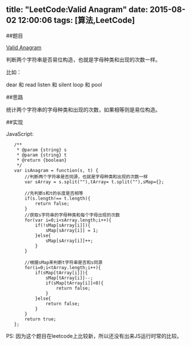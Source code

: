 title: "LeetCode:Valid Anagram"
date: 2015-08-02 12:00:06
tags: [算法,LeetCode]
---
##题目

[Valid Anagram](https://leetcode.com/problems/valid-anagram/)

判断两个字符串是否易位构造，也就是字母种类和出现的次数一样。

比如：

  dear   和  read
  listen 和  silent
  loop   和  pool
  

##思路

统计两个字符串的字母种类和出现的次数，如果相等则是易位构造。


##实现

JavaScript:

       /**
        * @param {string} s
        * @param {string} t
        * @return {boolean}
        */
       var isAnagram = function(s, t) {
           //判断两个字符串是否同源，也就是字母种类和出现的次数一样
           var sArray = s.split(""),tArray= t.split(""),sMap={};
       
           //先判断s和t的长度是否相等
           if(s.length!== t.length){
               return false;
           }
           //获取s字符串的字母种类和每个字母出现的次数
           for(var i=0;i<sArray.length;i++){
               if(!sMap[sArray[i]]){
                   sMap[sArray[i]] = 1;
               }else{
                   sMap[sArray[i]]++;
               }
           }
       
           //根据sMap来判断t字符串是否和s同源
           for(i=0;i<tArray.length;i++){
               if(sMap[tArray[i]]){
                   sMap[tArray[i]]--;
                   if(sMap[tArray[i]]<0){
                       return false;
                   }
               }else{
                   return false;
               }
           }
           return true;
       };
       

PS: 因为这个题目在leetcode上比较新，所以还没有出来JS运行时常的比较。
